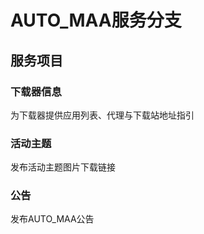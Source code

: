 # AUTO_MAA服务分支

## 服务项目

### 下载器信息

为下载器提供应用列表、代理与下载站地址指引

### 活动主题

发布活动主题图片下载链接

### 公告

发布AUTO_MAA公告